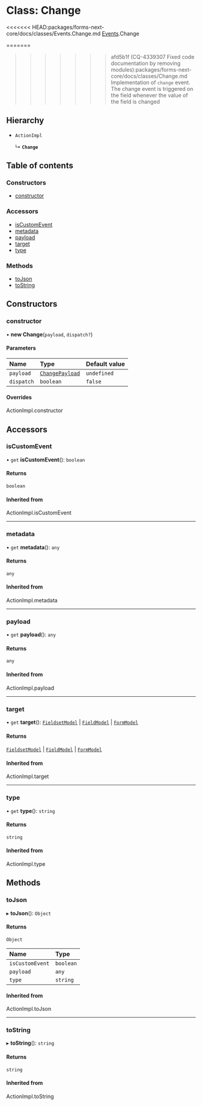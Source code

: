 # Class: Change

<<<<<<< HEAD:packages/forms-next-core/docs/classes/Events.Change.md
[Events](../modules/Events.md).Change

=======
>>>>>>> afd5b1f (CQ-4339307 Fixed code documentation by removing modules):packages/forms-next-core/docs/classes/Change.md
Implementation of `change` event. The change event is triggered on the field whenever the value of the field is changed

## Hierarchy

- `ActionImpl`

  ↳ **`Change`**

## Table of contents

### Constructors

- [constructor](Change.md#constructor)

### Accessors

- [isCustomEvent](Change.md#iscustomevent)
- [metadata](Change.md#metadata)
- [payload](Change.md#payload)
- [target](Change.md#target)
- [type](Change.md#type)

### Methods

- [toJson](Change.md#tojson)
- [toString](Change.md#tostring)

## Constructors

### constructor

• **new Change**(`payload`, `dispatch?`)

#### Parameters

| Name | Type | Default value |
| :------ | :------ | :------ |
| `payload` | [`ChangePayload`](../README.md#changepayload) | `undefined` |
| `dispatch` | `boolean` | `false` |

#### Overrides

ActionImpl.constructor

## Accessors

### isCustomEvent

• `get` **isCustomEvent**(): `boolean`

#### Returns

`boolean`

#### Inherited from

ActionImpl.isCustomEvent

___

### metadata

• `get` **metadata**(): `any`

#### Returns

`any`

#### Inherited from

ActionImpl.metadata

___

### payload

• `get` **payload**(): `any`

#### Returns

`any`

#### Inherited from

ActionImpl.payload

___

### target

• `get` **target**(): [`FieldsetModel`](../interfaces/FieldsetModel.md) \| [`FieldModel`](../interfaces/FieldModel.md) \| [`FormModel`](../interfaces/FormModel.md)

#### Returns

[`FieldsetModel`](../interfaces/FieldsetModel.md) \| [`FieldModel`](../interfaces/FieldModel.md) \| [`FormModel`](../interfaces/FormModel.md)

#### Inherited from

ActionImpl.target

___

### type

• `get` **type**(): `string`

#### Returns

`string`

#### Inherited from

ActionImpl.type

## Methods

### toJson

▸ **toJson**(): `Object`

#### Returns

`Object`

| Name | Type |
| :------ | :------ |
| `isCustomEvent` | `boolean` |
| `payload` | `any` |
| `type` | `string` |

#### Inherited from

ActionImpl.toJson

___

### toString

▸ **toString**(): `string`

#### Returns

`string`

#### Inherited from

ActionImpl.toString
